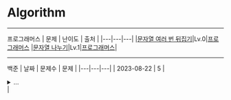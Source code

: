 # Algorithm
***
프로그래머스
| 문제 | 난이도 | 출처 |
|---|---|---|
|[문자열 여러 번 뒤집기](https://github.com/LeeJJ07/Algorithm/blob/main/Programmers/Lv.0/%EB%AC%B8%EC%9E%90%EC%97%B4%20%EC%97%AC%EB%9F%AC%EB%B2%88%20%EB%92%A4%EC%A7%91%EA%B8%B0.java)|Lv.0|[프로그래머스](https://school.programmers.co.kr/learn/courses/30/lessons/181913)
|[문자열 나누기](https://github.com/LeeJJ07/Algorithm/blob/main/Programmers/Lv.1/%EB%AC%B8%EC%9E%90%EC%97%B4%20%EB%82%98%EB%88%84%EA%B8%B0.java)|Lv.1|[프로그래머스](https://school.programmers.co.kr/learn/courses/30/lessons/140108)|
***
백준
| 날짜 | 문제수 | 문제 |
|---|---|---|
| 2023-08-22 | 5 |<details>
<summary>...</summary>

<!--summary 아래 빈칸 공백 두고 내용을 적는공간-->
자세한 내용은 더보기 버튼으로 가려둘 수 있음

</details>|

